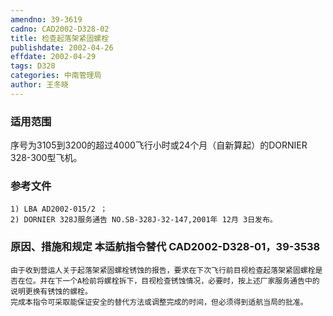 ```yaml
---
amendno: 39-3619
cadno: CAD2002-D328-02
title: 检查起落架紧固螺栓
publishdate: 2002-04-26
effdate: 2002-04-29
tags: D328
categories: 中南管理局
author: 王冬晓
---
```


### 适用范围 
序号为3105到3200的超过4000飞行小时或24个月（自新算起）的DORNIER 328-300型飞机。

<!--more-->
### 参考文件
    1) LBA AD2002-015/2 ；
    2) DORNIER 328J服务通告 NO.SB-328J-32-147,2001年 12月 3日发布。

### 原因、措施和规定 本适航指令替代 CAD2002-D328-01，39-3538 
    由于收到营运人关于起落架紧固螺栓锈蚀的报告，要求在下次飞行前目视检查起落架紧固螺栓是否在位。并在下一个A检前将螺栓拆下，目视检查锈蚀情况，必要时，按上述厂家服务通告中的说明更换有锈蚀的螺栓。 
    完成本指令可采取能保证安全的替代方法或调整完成的时间，但必须得到适航当局的批准。

